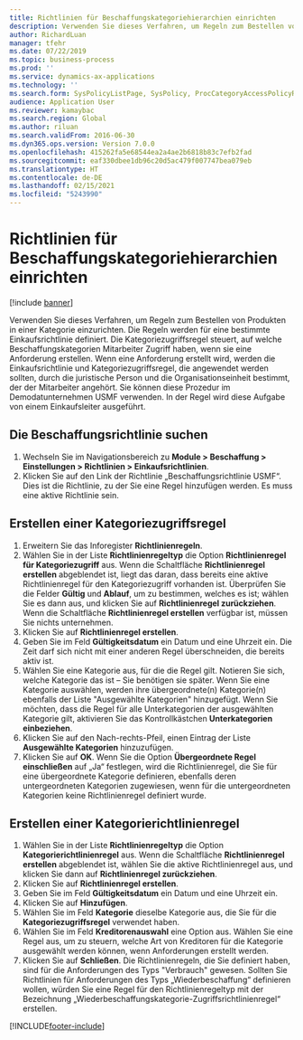 ```yaml
---
title: Richtlinien für Beschaffungskategoriehierarchien einrichten
description: Verwenden Sie dieses Verfahren, um Regeln zum Bestellen von Produkten in einer Kategorie einzurichten.
author: RichardLuan
manager: tfehr
ms.date: 07/22/2019
ms.topic: business-process
ms.prod: ''
ms.service: dynamics-ax-applications
ms.technology: ''
ms.search.form: SysPolicyListPage, SysPolicy, ProcCategoryAccessPolicyRule, ProcCategoryPolicyRule, EcoResCategorySingleLookup
audience: Application User
ms.reviewer: kamaybac
ms.search.region: Global
ms.author: riluan
ms.search.validFrom: 2016-06-30
ms.dyn365.ops.version: Version 7.0.0
ms.openlocfilehash: 415262fa5e68544ea2a4ae2b6818b83c7efb2fad
ms.sourcegitcommit: eaf330dbee1db96c20d5ac479f007747bea079eb
ms.translationtype: HT
ms.contentlocale: de-DE
ms.lasthandoff: 02/15/2021
ms.locfileid: "5243990"
---
```

# <a name="set-up-policies-for-procurement-category-hierarchies"></a>Richtlinien für Beschaffungskategoriehierarchien einrichten

[!include [banner](../../includes/banner.md)]

Verwenden Sie dieses Verfahren, um Regeln zum Bestellen von Produkten in einer Kategorie einzurichten. Die Regeln werden für eine bestimmte Einkaufsrichtlinie definiert. Die Kategoriezugriffsregel steuert, auf welche Beschaffungskategorien Mitarbeiter Zugriff haben, wenn sie eine Anforderung erstellen. Wenn eine Anforderung erstellt wird, werden die Einkaufsrichtlinie und Kategoriezugriffsregel, die angewendet werden sollten, durch die juristische Person und die Organisationseinheit bestimmt, der der Mitarbeiter angehört. Sie können diese Prozedur im Demodatunternehmen USMF verwenden. In der Regel wird diese Aufgabe von einem Einkaufsleiter ausgeführt.


## <a name="find-the-procurement-policy"></a>Die Beschaffungsrichtlinie suchen
1. Wechseln Sie im Navigationsbereich zu **Module > Beschaffung > Einstellungen > Richtlinien > Einkaufsrichtlinien**.
2. Klicken Sie auf den Link der Richtlinie „Beschaffungsrichtlinie USMF“. Dies ist die Richtlinie, zu der Sie eine Regel hinzufügen werden. Es muss eine aktive Richtlinie sein.  

## <a name="create-a-category-access-rule"></a>Erstellen einer Kategoriezugriffsregel
1. Erweitern Sie das Inforegister **Richtlinienregeln**.
2. Wählen Sie in der Liste **Richtlinienregeltyp** die Option **Richtlinienregel für Kategoriezugriff** aus. Wenn die Schaltfläche **Richtlinienregel erstellen** abgeblendet ist, liegt das daran, dass bereits eine aktive Richtlinienregel für den Kategoriezugriff vorhanden ist. Überprüfen Sie die Felder **Gültig** und **Ablauf**, um zu bestimmen, welches es ist; wählen Sie es dann aus, und klicken Sie auf **Richtlinienregel zurückziehen**. Wenn die Schaltfläche **Richtlinienregel erstellen** verfügbar ist, müssen Sie nichts unternehmen.  
3. Klicken Sie auf **Richtlinienregel erstellen**.
4. Geben Sie im Feld **Gültigkeitsdatum** ein Datum und eine Uhrzeit ein. Die Zeit darf sich nicht mit einer anderen Regel überschneiden, die bereits aktiv ist.  
5. Wählen Sie eine Kategorie aus, für die die Regel gilt. Notieren Sie sich, welche Kategorie das ist – Sie benötigen sie später. Wenn Sie eine Kategorie auswählen, werden ihre übergeordnete(n) Kategorie(n) ebenfalls der Liste "Ausgewählte Kategorien" hinzugefügt. Wenn Sie möchten, dass die Regel für alle Unterkategorien der ausgewählten Kategorie gilt, aktivieren Sie das Kontrollkästchen **Unterkategorien einbeziehen**.
6. Klicken Sie auf den Nach-rechts-Pfeil, einen Eintrag der Liste **Ausgewählte Kategorien** hinzuzufügen.  
4. Klicken Sie auf **OK**. Wenn Sie die Option **Übergeordnete Regel einschließen** auf „Ja“ festlegen, wird die Richtlinienregel, die Sie für eine übergeordnete Kategorie definieren, ebenfalls deren untergeordneten Kategorien zugewiesen, wenn für die untergeordneten Kategorien keine Richtlinienregel definiert wurde.

## <a name="create-a-category-policy-rule"></a>Erstellen einer Kategorierichtlinienregel
1. Wählen Sie in der Liste **Richtlinienregeltyp** die Option **Kategorierichtlinienregel** aus. Wenn die Schaltfläche **Richtlinienregel erstellen** abgeblendet ist, wählen Sie die aktive Richtlinienregel aus, und klicken Sie dann auf **Richtlinienregel zurückziehen**.  
2. Klicken Sie auf **Richtlinienregel erstellen**.
3. Geben Sie im Feld **Gültigkeitsdatum** ein Datum und eine Uhrzeit ein.
4. Klicken Sie auf **Hinzufügen**.
5. Wählen Sie im Feld **Kategorie** dieselbe Kategorie aus, die Sie für die **Kategoriezugriffsregel** verwendet haben.
6. Wählen Sie im Feld **Kreditorenauswahl** eine Option aus. Wählen Sie eine Regel aus, um zu steuern, welche Art von Kreditoren für die Kategorie ausgewählt werden können, wenn Anforderungen erstellt werden.  
7. Klicken Sie auf **Schließen**. Die Richtlinienregeln, die Sie definiert haben, sind für die Anforderungen des Typs "Verbrauch" gewesen. Sollten Sie Richtlinien für Anforderungen des Typs „Wiederbeschaffung“ definieren wollen, würden Sie eine Regel für den Richtlinienregeltyp mit der Bezeichnung „Wiederbeschaffungskategorie-Zugriffsrichtlinienregel“ erstellen.  



[!INCLUDE[footer-include](../../../includes/footer-banner.md)]